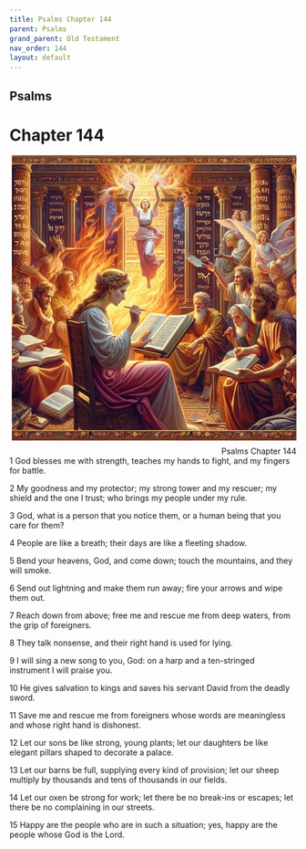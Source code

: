 ```yaml
---
title: Psalms Chapter 144
parent: Psalms
grand_parent: Old Testament
nav_order: 144
layout: default
---
```


## Psalms

# Chapter 144

<div style="clear: both; text-align: right;">
    <img src="/assets/Image/Psalms/500/144.jpg" alt="Psalms Chapter 144" class="chapter-image" style="max-width: 100%; height: auto; float: right; margin: 0 0 10px 10px; padding-left: 10%;">
    <figcaption style="font-size: 14px;">Psalms Chapter 144</figcaption>
</div>
1 God blesses me with strength, teaches my hands to fight, and my fingers for battle.

2 My goodness and my protector; my strong tower and my rescuer; my shield and the one I trust; who brings my people under my rule.

3 God, what is a person that you notice them, or a human being that you care for them?

4 People are like a breath; their days are like a fleeting shadow.

5 Bend your heavens, God, and come down; touch the mountains, and they will smoke.

6 Send out lightning and make them run away; fire your arrows and wipe them out.

7 Reach down from above; free me and rescue me from deep waters, from the grip of foreigners.

8 They talk nonsense, and their right hand is used for lying.

9 I will sing a new song to you, God: on a harp and a ten-stringed instrument I will praise you.

10 He gives salvation to kings and saves his servant David from the deadly sword.

11 Save me and rescue me from foreigners whose words are meaningless and whose right hand is dishonest.

12 Let our sons be like strong, young plants; let our daughters be like elegant pillars shaped to decorate a palace.

13 Let our barns be full, supplying every kind of provision; let our sheep multiply by thousands and tens of thousands in our fields.

14 Let our oxen be strong for work; let there be no break-ins or escapes; let there be no complaining in our streets.

15 Happy are the people who are in such a situation; yes, happy are the people whose God is the Lord.


